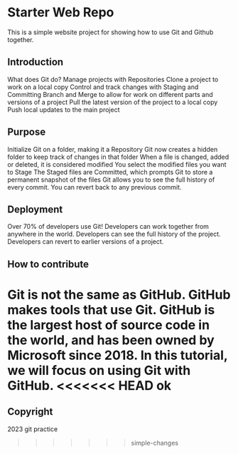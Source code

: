 # Starter Web Repo
This is a simple website project for showing how to use Git and Github together.
## Introduction
What does Git do?
Manage projects with Repositories
Clone a project to work on a local copy
Control and track changes with Staging and Committing
Branch and Merge to allow for work on different parts and versions of a project
Pull the latest version of the project to a local copy
Push local updates to the main project
## Purpose
Initialize Git on a folder, making it a Repository
Git now creates a hidden folder to keep track of changes in that folder
When a file is changed, added or deleted, it is considered modified
You select the modified files you want to Stage
The Staged files are Committed, which prompts Git to store a permanent snapshot of the files
Git allows you to see the full history of every commit.
You can revert back to any previous commit.

## Deployment
Over 70% of developers use Git!
Developers can work together from anywhere in the world.
Developers can see the full history of the project.
Developers can revert to earlier versions of a project.

## How to contribute
Git is not the same as GitHub.
GitHub makes tools that use Git.
GitHub is the largest host of source code in the world, and has been owned by Microsoft since 2018.
In this tutorial, we will focus on using Git with GitHub.
<<<<<<< HEAD
ok
=======

## Copyright
2023 git practice
>>>>>>> simple-changes
